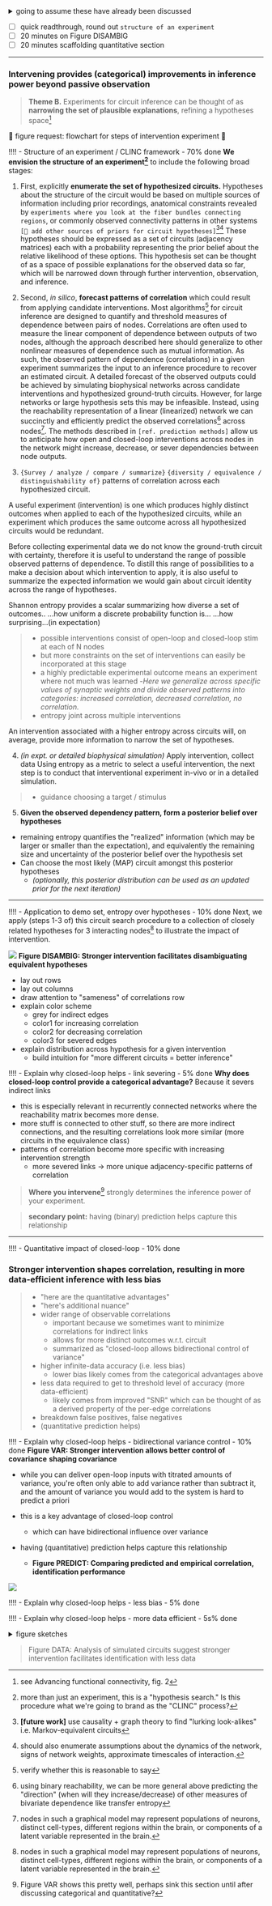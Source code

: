 <details><summary>going to assume these have already been discussed</summary>

- predicting correlation
- measuring dependence
- markov equivalence
</details>

[^node_repr]: nodes in such a graphical model may represent populations of neurons, distinct cell-types, different regions within the brain, or components of a latent variable represented in the brain.

- [ ] quick readthrough, round out `structure of an experiment`
- [ ] 20 minutes on Figure DISAMBIG
- [ ] 20 minutes scaffolding quantitative section

---

### Intervening provides (categorical) improvements in inference power beyond passive observation

> **Theme B.** Experiments for circuit inference can be thought of as **narrowing the set of plausible explanations**, refining a hypotheses space[^refine]

[^refine]: see Advancing functional connectivity, fig. 2

🚧 figure request: flowchart for steps of intervention experiment 🚧

[^more_expt]: more than just an experiment, this is a "hypothesis search." Is this procedure what we're going to brand as the "CLINC" process?

!!!! - Structure of an experiment / CLINC framework - 70% done
**We envision the structure of an experiment[^more_expt]** to include the following broad stages:

1. First, explicitly **enumerate the set of hypothesized circuits.** Hypotheses about the structure of the circuit would be based on multiple sources of information including prior recordings, anatomical constraints revealed by `experiments where you look at the fiber bundles connecting regions`, or commonly observed connectivity patterns in other systems `[🚧 add other sources of priors for circuit hypotheses]`[^bonus_causal][^more_assumptions] These hypotheses should be expressed as a set of circuits (adjacency matrices) each with a probability representing the prior belief about the relative likelihood of these options. This hypothesis set can be thought of as a space of possible explanations for the observed data so far, which will be narrowed down through further intervention, observation, and inference.

[^most]: verify whether this is reasonable to say
2. Second, *in silico*, **forecast patterns of correlation** which could result from applying candidate interventions.
Most algorithms[^most] for circuit inference are designed to quantify and threshold measures of dependence between pairs of nodes. Correlations are often used to measure the linear component of dependence between outputs of two nodes, although the approach described here should generalize to other nonlinear measures of dependence such as mutual information. As such, the observed pattern of dependence (correlations) in a given experiment summarizes the input to an inference procedure to recover an estimated circuit.
A detailed forecast of the observed outputs could be achieved by simulating biophysical networks across candidate interventions and hypothesized ground-truth circuits. However, for large networks or large hypothesis sets this may be infeasible. Instead, using the reachability representation of a linear (linearized) network we can succinctly and efficiently predict the observed correlations[^bivar_pred] across nodes[^node_repr]. The methods described in `[ref. prediction methods]` allow us to anticipate how open and closed-loop interventions across nodes in the network might increase, decrease, or sever dependencies between node outputs.

[^bivar_pred]: using binary reachability, we can be more general above predicting the "direction" (when will they increase/decrease) of other measures of bivariate dependence like transfer entropy

3. `{Survey / analyze / compare / summarize}` `{diversity / equivalence /  distinguishability of}` patterns of correlation across each hypothesized circuit.

A useful experiment (intervention) is one which produces highly distinct outcomes when applied to each of the hypothesized circuits, while an experiment which produces the same outcome across all hypothesized circuits would be redundant.

Before collecting experimental data we do not know the ground-truth circuit with certainty, therefore it is useful to understand the range of possible observed patterns of dependence. To distill this range of possibilities to a make a decision about which intervention to apply, it is also useful to summarize the expected information we would gain about circuit identity across the range of hypotheses.

Shannon entropy provides a scalar summarizing how diverse a set of outcomes..
...how uniform a discrete probability function is...
...how surprising...(in expectation)
>- possible interventions consist of open-loop and closed-loop stim at each of N nodes 
>  - but more constraints on the set of interventions can easily be incorporated at this stage
>- a highly predictable experimental outcome means an experiment where not much was learned 
>-*Here we generalize across specific values of synaptic weights and divide observed patterns into categories: increased correlation, decreased correlation, no correlation.*
>- entropy joint across multiple interventions
 
An intervention associated with a higher entropy across circuits will, on average, provide more information to narrow the set of hypotheses.

4. *(in expt. or detailed biophysical simulation)* Apply intervention, collect data
Using entropy as a metric to select a useful intervention, the next step is to conduct that interventional experiment in-vivo or in a detailed simulation.  
>- guidance choosing a target / stimulus

5. **Given the observed dependency pattern, form a posterior belief over hypotheses**
  - remaining entropy quantifies the "realized" information (which may be larger or smaller than the expectation), and equivalently the remaining size and uncertainty of the posterior belief over the hypothesis set
  - Can choose the most likely (MAP) circuit amongst this posterior hypotheses
    - *(optionally, this posterior distribution can be used as an updated prior for the next iteration)*

----
!!!! - Application to demo set, entropy over hypotheses - 10% done
Next, we apply (steps 1-3 of) this circuit search procedure to a collection of closely related hypotheses for 3 interacting nodes[^node_repr] to illustrate the impact of intervention. 

![](../figures/misc_figure_sketches/circuit_intervention_entropy_mockup.png)
**Figure DISAMBIG: Stronger intervention facilitates disambiguating equivalent hypotheses**
- lay out rows
- lay out columns 
- draw attention to "sameness" of correlations row
- explain color scheme
  - grey for indirect edges 
  - color1 for increasing correlation
  - color2 for decreasing correlation 
  - color3 for severed edges
- explain distribution across hypothesis for a given intervention
  - build intuition for "more different circuits = better inference"



!!!! - Explain why closed-loop helps - link severing - 5% done
**Why does closed-loop control provide a categorical advantage?** Because it severs indirect links
- this is especially relevant in recurrently connected networks where the reachability matrix becomes more dense.
- more stuff is connected to other stuff, so there are more indirect connections, and the resulting correlations look more similar (more circuits in the equivalence class)
- patterns of correlation become more specific with increasing intervention strength 
  - more severed links → more unique adjacency-specific patterns of correlation  
  
> **Where you intervene**[^where_place] strongly determines the inference power of your experiment.

[^where_place]: Figure VAR shows this pretty well, perhaps sink this section until after discussing categorical and quantitative?

> **secondary point:** having (binary) prediction helps capture this relationship

---

!!!! - Quantitative impact of closed-loop - 10% done
### Stronger intervention shapes correlation, resulting in more data-efficient inference with less bias
> - "here are the quantitative advantages"
> - "here's additional nuance"
> - wider range of observable correlations
>   - important because we sometimes want to minimize correlations for indirect links
>   - allows for more distinct outcomes w.r.t. circuit
>   - summarized as "closed-loop allows bidirectional control of variance"
> - higher infinite-data accuracy (i.e. less bias)
>    - lower bias likely comes from the categorical advantages above
> - less data required to get to threshold level of accuracy (more data-efficient)
>      - likely comes from improved "SNR" which can be thought of as a derived property of the per-edge correlations
> - breakdown false positives, false negatives
> - (quantitative prediction helps)
<!-- Figure DATA: Analysis of simulated circuits suggest stronger intervention facilitates identification with less data  -->

!!!! - Explain why closed-loop helps - bidirectional variance control - 10% done
**Figure VAR: Stronger intervention allows better control of covariance**
**shaping covariance**
- while you can deliver open-loop inputs with titrated amounts of variance, you're often only able to add variance rather than subtract it, and the amount of variance you would add to the system is hard to predict a priori
- this is a key advantage of closed-loop control
  - which can have bidirectional influence over variance
    
- having (quantitative) prediction helps capture this relationship
  - **Figure PREDICT: Comparing predicted and empirical correlation, identification performance**
  

![](../figures/misc_figure_sketches/quant_r2_prediction_common.png)



!!!! - Explain why closed-loop helps - less bias - 5% done

!!!! - Explain why closed-loop helps - more data efficient - 5s% done

<details><summary> figure sketches </summary>

![](../figures/misc_figure_sketches/idtxl_eg_datareq_passive_open_loop.png) 
![](../figures/literature_figs/spike_field_shanechi_crop.png)
</details>

> Figure DATA: Analysis of simulated circuits suggest stronger intervention facilitates identification with less data 



[^bonus_causal]: **[future work]** use causality + graph theory to find "lurking look-alikes" i.e. Markov-equivalent circuits
[^more_assumptions]: should also enumerate assumptions about the dynamics of the network, signs of network weights, approximate timescales of interaction.